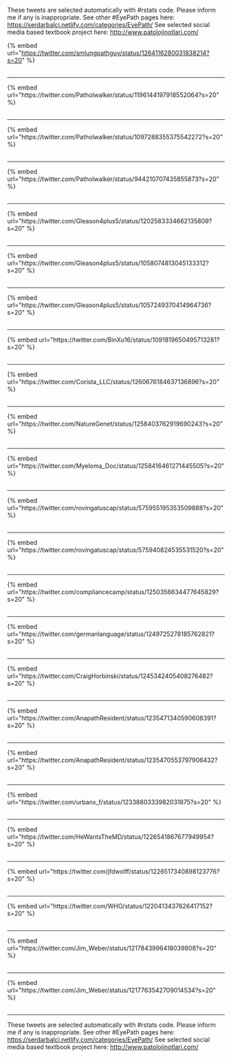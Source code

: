 

These tweets are selected automatically with #rstats code. Please inform me if any is inappropriate.
See other #EyePath pages here: https://serdarbalci.netlify.com/categories/EyePath/ 
See selected social media based textbook project here: http://www.patolojinotlari.com/

{% embed url="https://twitter.com/smlungpathguy/status/1264116280031838214?s=20" %}<br>
<br>
<hr>
{% embed url="https://twitter.com/Patholwalker/status/1196144197918552064?s=20" %}<br>
<br>
<hr>
{% embed url="https://twitter.com/Patholwalker/status/1097288355375542272?s=20" %}<br>
<br>
<hr>
{% embed url="https://twitter.com/Patholwalker/status/944210707435855873?s=20" %}<br>
<br>
<hr>
{% embed url="https://twitter.com/Gleason4plus5/status/1202583334662135809?s=20" %}<br>
<br>
<hr>
{% embed url="https://twitter.com/Gleason4plus5/status/1058074813045133312?s=20" %}<br>
<br>
<hr>
{% embed url="https://twitter.com/Gleason4plus5/status/1057249370414964736?s=20" %}<br>
<br>
<hr>
{% embed url="https://twitter.com/BinXu16/status/1091819650495713281?s=20" %}<br>
<br>
<hr>
{% embed url="https://twitter.com/Corista_LLC/status/1260676184637136896?s=20" %}<br>
<br>
<hr>
{% embed url="https://twitter.com/NatureGenet/status/1258403762919690243?s=20" %}<br>
<br>
<hr>
{% embed url="https://twitter.com/Myeloma_Doc/status/1258416461271445505?s=20" %}<br>
<br>
<hr>
{% embed url="https://twitter.com/rovingatuscap/status/575955195353509888?s=20" %}<br>
<br>
<hr>
{% embed url="https://twitter.com/rovingatuscap/status/575940824535531520?s=20" %}<br>
<br>
<hr>
{% embed url="https://twitter.com/compliancecamp/status/1250356634477645829?s=20" %}<br>
<br>
<hr>
{% embed url="https://twitter.com/germanlanguage/status/1249725278185762821?s=20" %}<br>
<br>
<hr>
{% embed url="https://twitter.com/CraigHorbinski/status/1245342405408276482?s=20" %}<br>
<br>
<hr>
{% embed url="https://twitter.com/AnapathResident/status/1235471340590608391?s=20" %}<br>
<br>
<hr>
{% embed url="https://twitter.com/AnapathResident/status/1235470553797906432?s=20" %}<br>
<br>
<hr>
{% embed url="https://twitter.com/urbanx_f/status/1233880333982031875?s=20" %}<br>
<br>
<hr>
{% embed url="https://twitter.com/HeWantsTheMD/status/1226541867677949954?s=20" %}<br>
<br>
<hr>
{% embed url="https://twitter.com/jfdwolff/status/1226517340898123776?s=20" %}<br>
<br>
<hr>
{% embed url="https://twitter.com/WHO/status/1220413437626417152?s=20" %}<br>
<br>
<hr>
{% embed url="https://twitter.com/Jim_Weber/status/1217843996418039808?s=20" %}<br>
<br>
<hr>
{% embed url="https://twitter.com/Jim_Weber/status/1217763542709014534?s=20" %}<br>
<br>
<hr>


These tweets are selected automatically with #rstats code. Please inform me if any is inappropriate.
See other #EyePath pages here: https://serdarbalci.netlify.com/categories/EyePath/ 
See selected social media based textbook project here: http://www.patolojinotlari.com/
